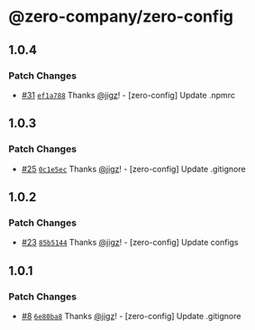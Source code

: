 # @zero-company/zero-config

## 1.0.4

### Patch Changes

- [#31](https://github.com/zero-company/zero-community/pull/31) [`ef1a788`](https://github.com/zero-company/zero-community/commit/ef1a7884f4d1cfd983143263b3f86789445af69d) Thanks [@jigz](https://github.com/jigz)! - [zero-config] Update .npmrc

## 1.0.3

### Patch Changes

- [#25](https://github.com/zero-company/zero-community/pull/25) [`0c1e5ec`](https://github.com/zero-company/zero-community/commit/0c1e5ec330c3edbf7d94520b9f191d1f05a55c47) Thanks [@jigz](https://github.com/jigz)! - [zero-config] Update .gitignore

## 1.0.2

### Patch Changes

- [#23](https://github.com/zero-company/zero-community/pull/23) [`85b5144`](https://github.com/zero-company/zero-community/commit/85b51441b916dc2161befc25bf097a4fa9871d7f) Thanks [@jigz](https://github.com/jigz)! - [zero-config] Update configs

## 1.0.1

### Patch Changes

- [#8](https://github.com/zero-company/zero-community/pull/8) [`6e80ba8`](https://github.com/zero-company/zero-community/commit/6e80ba8f04b5fe7b40c6e5c169dc3d99ece01d9e) Thanks [@jigz](https://github.com/jigz)! - [zero-config] Update .gitignore
